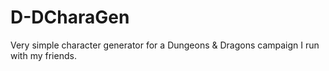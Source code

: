 # D-DCharaGen
Very simple character generator for a Dungeons &amp; Dragons campaign I run with my friends.
